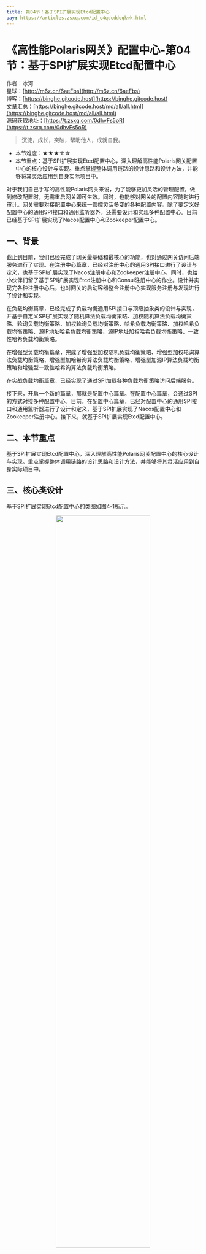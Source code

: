 ```yaml
---
title: 第04节：基于SPI扩展实现Etcd配置中心
pay: https://articles.zsxq.com/id_c4qdcddoqkwk.html
---
```


# 《高性能Polaris网关》配置中心-第04节：基于SPI扩展实现Etcd配置中心

作者：冰河
<br/>星球：[http://m6z.cn/6aeFbs](http://m6z.cn/6aeFbs)
<br/>博客：[https://binghe.gitcode.host](https://binghe.gitcode.host)
<br/>文章汇总：[https://binghe.gitcode.host/md/all/all.html](https://binghe.gitcode.host/md/all/all.html)
<br/>源码获取地址：[https://t.zsxq.com/0dhvFs5oR](https://t.zsxq.com/0dhvFs5oR)

> 沉淀，成长，突破，帮助他人，成就自我。

* 本节难度：★★★☆☆
* 本节重点：基于SPI扩展实现Etcd配置中心，深入理解高性能Polaris网关配置中心的核心设计与实现。重点掌握整体调用链路的设计思路和设计方法，并能够将其灵活应用到自身实际项目中。

对于我们自己手写的高性能Polaris网关来说，为了能够更加灵活的管理配置，做到修改配置时，无需重启网关即可生效。同时，也能够对网关的配置内容随时进行审计。网关需要对接配置中心来统一管控灵活多变的各种配置内容。除了要定义好配置中心的通用SPI接口和通用监听器外，还需要设计和实现多种配置中心。目前已经基于SPI扩展实现了Nacos配置中心和Zookeeper配置中心。

## 一、背景

截止到目前，我们已经完成了网关最基础和最核心的功能，也对通过网关访问后端服务进行了实现。在注册中心篇章，已经对注册中心的通用SPI接口进行了设计与定义，也基于SPI扩展实现了Nacos注册中心和Zookeeper注册中心，同时，也给小伙伴们留了基于SPI扩展实现Etcd注册中心和Consul注册中心的作业。设计并实现完各种注册中心后，也对网关的启动容器整合注册中心实现服务注册与发现进行了设计和实现。

在负载均衡篇章，已经完成了负载均衡通用SPI接口与顶级抽象类的设计与实现，并基于自定义SPI扩展实现了随机算法负载均衡策略、加权随机算法负载均衡策略、轮询负载均衡策略、加权轮询负载均衡策略、哈希负载均衡策略、加权哈希负载均衡策略、源IP地址哈希负载均衡策略、源IP地址加权哈希负载均衡策略、一致性哈希负载均衡策略。

在增强型负载均衡篇章，完成了增强型加权随机负载均衡策略、增强型加权轮询算法负载均衡策略、增强型加哈希询算法负载均衡策略、增强型加源IP算法负载均衡策略和增强型一致性哈希询算法负载均衡策略。

在实战负载均衡篇章，已经实现了通过SPI加载各种负载均衡策略访问后端服务。

接下来，开启一个新的篇章，那就是配置中心篇章。在配置中心篇章，会通过SPI的方式对接多种配置中心。目前，在配置中心篇章，已经对配置中心的通用SPI接口和通用监听器进行了设计和定义，基于SPI扩展实现了Nacos配置中心和Zookeeper注册中心。接下来，就基于SPI扩展实现Etcd配置中心。

## 二、本节重点

基于SPI扩展实现Etcd配置中心，深入理解高性能Polaris网关配置中心的核心设计与实现。重点掌握整体调用链路的设计思路和设计方法，并能够将其灵活应用到自身实际项目中。

## 三、核心类设计

基于SPI扩展实现Etcd配置中心的类图如图4-1所示。

<div align="center">
    <img src="https://binghe.gitcode.host/images/project/gateway/2025-08-12-001.png?raw=true" width="70%">
    <br/>
</div>

可以看到，基于SPI扩展实现Etcd配置中心的核心类主要由EtcdConfigService类实现，EtcdConfigService类实现了ConfigService接口，并实现了ConfigService接口中定义的init()方法、subscribeRules()和destroy()方法。

**注意：本节只给大家展示网关配置中心设计与实现的核心逻辑，其他代码的实现细节，大家可以自行到本节对应的源码分支进行查看，这里不再赘述。**

## 四、编码实现

本节，就对基于SPI扩展实现Etcd配置中心进行编码实现，其他代码的实现细节，大家可以自行到本节对应的源码分支进行查看，这里不再赘述。

**（1）实现EtcdConfigService类**

EtcdConfigService类是基于SPI扩展实现Etcd配置中心的核心实现类。

源码详见：polaris-config-etcd工程下的io.binghe.polaris.config.etcd.EtcdConfigService。

## 查看完整文章

加入[冰河技术](https://public.zsxq.com/groups/48848484411888.html)知识星球，解锁完整技术文章、小册、视频与完整代码